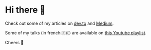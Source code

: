 # Hi there :wave:

Check out some of my articles on [dev.to](https://dev.to/nlepage) and [Medium](https://medium.com/@nlepage).

Some of my talks (in french :fr:) are available on [this Youtube playlist](https://youtube.com/playlist?list=PLLBp1FWMQoeM-c6sPyGvRcAcaVIxc-R0k).

Cheers :beers:
